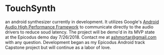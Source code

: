 # TouchSynth
an android synthesizer currently in development.  It utilizes Google's [Android Audio High Performance Framework](https://github.com/googlesamples/android-audio-high-performance) to communicate directly to the audio drivers to reduce soud latency.  The project will be demo'd in its MVP state at the Epicodus demo day 7/26/2018. Contact me at ashmortar@gmail.com with any question. Development began as my Epicodus Android track Capstone project but will continue as a labor of love.
